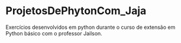 # ProjetosDePhytonCom_Jaja
Exercícios desenvolvidos em python durante o curso de extensão em Python básico com o professor Jailson.
